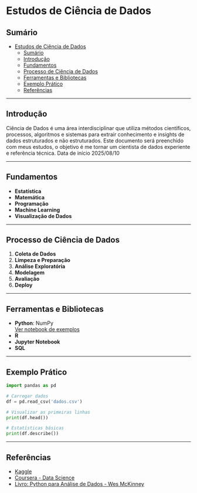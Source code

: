 # Estudos de Ciência de Dados

## Sumário

- [Estudos de Ciência de Dados](#estudos-de-ciência-de-dados)
  - [Sumário](#sumário)
  - [Introdução](#introdução)
  - [Fundamentos](#fundamentos)
  - [Processo de Ciência de Dados](#processo-de-ciência-de-dados)
  - [Ferramentas e Bibliotecas](#ferramentas-e-bibliotecas)
  - [Exemplo Prático](#exemplo-prático)
  - [Referências](#referências)

---

## Introdução

Ciência de Dados é uma área interdisciplinar que utiliza métodos científicos, processos, algoritmos e sistemas para extrair conhecimento e insights de dados estruturados e não estruturados. Este documento será preenchido com meus estudos, o objetivo é me tornar um cientista de dados experiente e referência técnica. Data de início 2025/08/10

---

## Fundamentos

- **Estatística**
- **Matemática**
- **Programação**
- **Machine Learning**
- **Visualização de Dados**

---

## Processo de Ciência de Dados

1. **Coleta de Dados**
2. **Limpeza e Preparação**
3. **Análise Exploratória**
4. **Modelagem**
5. **Avaliação**
6. **Deploy**

---

## Ferramentas e Bibliotecas

- **Python**: NumPy  
[Ver notebook de exemplos](app/numpy/main_numpy.ipynb)
- **R**
- **Jupyter Notebook**
- **SQL**

---

## Exemplo Prático

```python
import pandas as pd

# Carregar dados
df = pd.read_csv('dados.csv')

# Visualizar as primeiras linhas
print(df.head())

# Estatísticas básicas
print(df.describe())
```

---

## Referências

- [Kaggle](https://www.kaggle.com/)
- [Coursera - Data Science](https://www.coursera.org/browse/data-science)
- [Livro: Python para Análise de Dados - Wes McKinney](https://www.oreilly.com/library/view/python-for-data/9781491957653/)